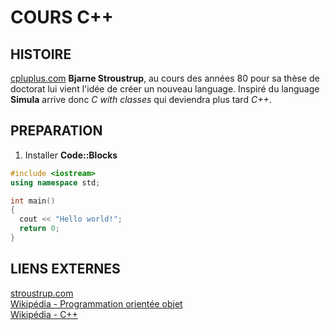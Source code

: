 # COURS C++
## HISTOIRE
[cpluplus.com](http://www.cplusplus.com/info/history/)
**Bjarne Stroustrup**, au cours des années 80 pour sa thèse de doctorat lui
vient l'idée de créer un nouveau language. Inspiré du language **Simula** arrive
donc *C with classes* qui deviendra plus tard *C++*.<br/>
## PREPARATION
1. Installer **Code::Blocks**




```c++
#include <iostream>
using namespace std;

int main()
{
  cout << "Hello world!";
  return 0;
}
```

## LIENS EXTERNES
[stroustrup.com](http://www.stroustrup.com/)<br/>
[Wikipédia - Programmation orientée objet](https://fr.wikipedia.org/wiki/Programmation_orient%C3%A9e_objet)<br/>
[Wikipédia - C++](https://fr.wikipedia.org/wiki/Programmation_orient%C3%A9e_objet)
